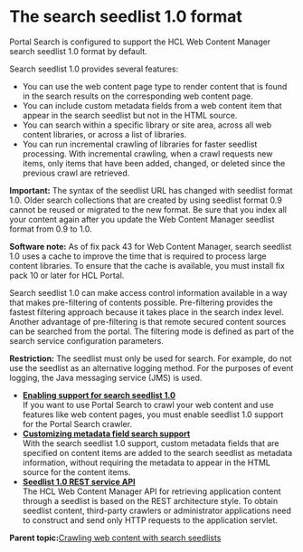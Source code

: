 # The search seedlist 1.0 format 

Portal Search is configured to support the HCL Web Content Manager search seedlist 1.0 format by default.

Search seedlist 1.0 provides several features:

-   You can use the web content page type to render content that is found in the search results on the corresponding web content page.
-   You can include custom metadata fields from a web content item that appear in the search seedlist but not in the HTML source.
-   You can search within a specific library or site area, across all web content libraries, or across a list of libraries.
-   You can run incremental crawling of libraries for faster seedlist processing. With incremental crawling, when a crawl requests new items, only items that have been added, changed, or deleted since the previous crawl are retrieved.

**Important:** The syntax of the seedlist URL has changed with seedlist format 1.0. Older search collections that are created by using seedlist format 0.9 cannot be reused or migrated to the new format. Be sure that you index all your content again after you update the Web Content Manager seedlist format from 0.9 to 1.0.

**Software note:** As of fix pack 43 for Web Content Manager, search seedlist 1.0 uses a cache to improve the time that is required to process large content libraries. To ensure that the cache is available, you must install fix pack 10 or later for HCL Portal.

Search seedlist 1.0 can make access control information available in a way that makes pre-filtering of contents possible. Pre-filtering provides the fastest filtering approach because it takes place in the search index level. Another advantage of pre-filtering is that remote secured content sources can be searched from the portal. The filtering mode is defined as part of the search service configuration parameters.

**Restriction:** The seedlist must only be used for search. For example, do not use the seedlist as an alternative logging method. For the purposes of event logging, the Java messaging service \(JMS\) is used.

-   **[Enabling support for search seedlist 1.0 ](../wcm/wcm_dev_search_enableseed.md)**  
If you want to use Portal Search to crawl your web content and use features like web content pages, you must enable seedlist 1.0 support for the Portal Search crawler.
-   **[Customizing metadata field search support ](../wcm/wcm_dev_search_custmeta.md)**  
With the search seedlist 1.0 support, custom metadata fields that are specified on content items are added to the search seedlist as metadata information, without requiring the metadata to appear in the HTML source for the content items.
-   **[Seedlist 1.0 REST service API ](../wcm/wcm_dev_search_seedrestapi.md)**  
The HCL Web Content Manager API for retrieving application content through a seedlist is based on the REST architecture style. To obtain seedlist content, third-party crawlers or administrator applications need to construct and send only HTTP requests to the application servlet.

**Parent topic:**[Crawling web content with search seedlists ](../wcm/wcm_dev_search_seedbase.md)


